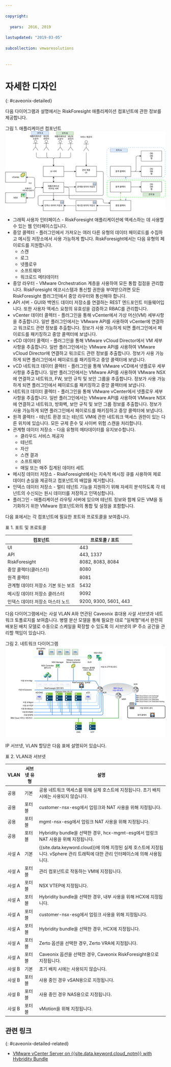 ```yaml
---

copyright:

  years:  2016, 2019

lastupdated: "2019-03-05"

subcollection: vmwaresolutions


---
```


# 자세한 디자인
{: #caveonix-detailed}

다음 다이어그램과 설명에서는 RiskForesight 애플리케이션 컴포넌트에 관한 정보를 제공합니다.

그림 1. 애플리케이션 컴포넌트
![애플리케이션 컴포넌트](caveonix-app-components.svg)

-	그래픽 사용자 인터페이스 - RiskForesight 애플리케이션에 액세스하는 데 사용할 수 있는 웹 인터페이스입니다.
-	중앙 콜렉터 - 플러그인에서 가져오는 여러 다른 유형의 데이터 페이로드를 수집하고 메시징 저장소에서 사용 가능하게 합니다. RiskForesight에서는 다음 유형의 페이로드를 지원합니다.
    - 스캔
    - 로그
    - 넷플로우
    - 소프트웨어
    - 워크로드 메타데이터
- 중앙 라우터 - VMware Orchestration 계층을 사용하여 모든 통합 접점을 관리합니다. RiskForesight 에코시스템과 통신할 권한을 부여받으려면 모든 RiskForesight 플러그인에서 중앙 라우터와 통신해야 합니다.
-	API 서버 - GUI와 백엔드 데이터 저장소를 연결하는 REST 엔드포인트 미들웨어입니다. 또한 사용자 액세스 요청의 유효성을 검증하고 RBAC를 관리합니다.
-	vCenter 데이터 콜렉터 - 플러그인을 통해 vCenter에서 가상 머신(VM) 세부사항을 추출합니다. 일반 플러그인에서는 VMware API를 사용하여 vCenter에 연결하고 워크로드 관련 정보를 추출합니다. 정보가 사용 가능하게 되면 플러그인에서 페이로드를 패키징하고 중앙 콜렉터에 보냅니다.
-	vCD 데이터 콜렉터 - 플러그인을 통해 VMware vCloud Director에서 VM 세부사항을 추출합니다. 일반 플러그인에서는 VMware API를 사용하여 VMware vCloud Director에 연결하고 워크로드 관련 정보를 추출합니다. 정보가 사용 가능하게 되면 플러그인에서 페이로드를 패키징하고 중앙 콜렉터에 보냅니다.
-	vCD 네트워크 데이터 콜렉터 - 플러그인을 통해 VMware vCD에서 넷플로우 세부사항을 추출합니다. 일반 플러그인에서는 VMware API를 사용하여 VMware NSX에 연결하고 네트워크, FW, 보안 규칙 및 보안 그룹을 추출합니다. 정보가 사용 가능하게 되면 플러그인에서 페이로드를 패키징하고 중앙 콜렉터에 보냅니다.
-	네트워크 데이터 콜렉터 - 플러그인을 통해 VMware vCenter에서 넷플로우 세부사항을 추출합니다. 일반 플러그인에서는 VMware API를 사용하여 VMware NSX에 연결하고 네트워크, 방화벽, 보안 규칙 및 보안 그룹 정보를 추출합니다. 정보가 사용 가능하게 되면 플러그인에서 페이로드를 패키징하고 중앙 콜렉터에 보냅니다.
-	원격 콜렉터 - 테넌트 환경 또는 테넌트 VM에 관한 네트워크 액세스 권한이 있는 다른 위치에 있습니다. 모든 규제 준수 및 사이버 위험 스캔을 처리합니다.
-	관계형 데이터 저장소 - 다음 유형의 메타데이터를 유지보수합니다.
    - 클라우드 서비스 제공자
    - 테넌트
    - 자산
    - 스캔 결과
    - 소프트웨어
    - 매일 또는 매주 집계된 데이터 세트
- 메시징 데이터 저장소 - RiskForesight에서는 지속적 메시징 큐를 사용하여 제로 데이터 손실을 제공하고 컴포넌트의 배압을 제거합니다.
- 인덱스 데이터 저장소 - 멀티 테넌트 기능을 지원하기 위해 자세히 분석하도록 각 테넌트의 수신되는 원시 데이터를 저장하고 인덱싱합니다.
- 플러그인 - 애플리케이션 라우팅 서버에 있으며 테넌트 정보와 함께 모든 VM을 동기화하기 위한 VMware 컴포넌트와의 통합 및 설정을 포함합니다.

다음 표에서는 각 컴포넌트에 필요한 포트와 프로토콜을 보여줍니다.

표 1. 포트 및 프로토콜

|컴포넌트	|프로토콜 / 포트|
|---|---|
|UI| 443|
|API|443, 1337|
|RiskForesight|8082, 8083, 8084|
|중앙 콜렉터(클러스터)|8080|
|원격 콜렉터|8081|
|관계형 데이터 저장소 기본 또는 보조|5432|
|메시징 데이터 저장소 클러스터|9092|
|인덱스 데이터 저장소 마스터 노드|9200, 9300, 5601, 443|

다음 다이어그램에서는 사설 VLAN A와 연관된 Caveonix 휴대용 사설 서브넷과 네트워크 토폴로지를 보여줍니다. 병렬 분산 모델을 통해 필요한 대로 "일체형"에서 완전히 배포된 배치 모델로 수동으로 스케일을 확장할 수 있도록 이 서브넷의 IP 주소 공간을 관리할 책임이 있습니다.

그림 2. 네트워크 다이어그램
![네트워크 다이어그램](caveonix-network.svg)

IP 서브넷, VLAN 할당은 다음 표에 설명되어 있습니다.

표 2. VLAN과 서브넷

|VLAN 	|서브넷 유형 	|설명|
|---|---|---|
|공용 	|기본 	|공용 네트워크 액세스를 위해 실제 호스트에 지정됩니다. 초기 배치 시에는 사용되지 않습니다.|
|공용	|포터블 	|customer-nsx-esg에서 업링크와 NAT 사용을 위해 지정됩니다.|
|공용	|포터블 	|mgmt-nsx-esg에서 업링크 NAT 사용을 위해 지정됩니다.|
|공용	|포터블 	|Hybridity bundle을 선택한 경우, hcx-mgmt-esg에서 업링크 NAT 사용을 위해 지정됩니다.|
|사설 A 	|기본 	|{{site.data.keyword.cloud}}에 의해 지정된 실제 호스트에 지정됩니다. vSphere 관리 트래픽에 대한 관리 인터페이스에 의해 사용됩니다.|
|사설 A 	|포터블 	|관리 컴포넌트로 작동하는 VM에 지정됩니다.|
|사설 A 	|포터블 	|NSX VTEP에 지정됩니다.|
|사설 A 	|포터블 	|Hybridity bundle을 선택한 경우, 내부 사용을 위해 HCX에 지정됩니다.|
|사설 A 	|포터블 	|customer-nsx-esg에서 업링크 사용을 위해 지정됩니다.|
|사설 A 	|포터블 	|Hybridity bundle을 선택한 경우, HCX에 지정됩니다.|
|사설 A 	|포터블 	|Zerto 옵션을 선택한 경우, Zerto VRA에 지정됩니다.|
|사설 A 	|포터블 	|Caveonix 옵션을 선택한 경우, Caveonix RiskForesight용으로 지정됩니다.|
|사설 B	|기본	|초기 배치 시에는 사용되지 않습니다.|
|사설 B 	|포터블 	|사용 중인 경우 vSAN용으로 지정됩니다.|
|사설 B 	|포터블 	|사용 중인 경우 NAS용으로 지정됩니다.|
|사설 B 	|포터블 	|vMotion을 위해 지정됩니다.|


## 관련 링크
{: #caveonix-detailed-related}

* [VMware vCenter Server on {{site.data.keyword.cloud_notm}} with Hybridity Bundle](/docs/services/vmwaresolutions/archiref/vcs?topic=vmware-solutions-vcs-hybridity-intro)
